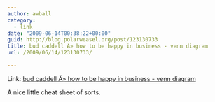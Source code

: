 ```yaml
---
author: awball
category:
  - link
date: "2009-06-14T00:38:22+00:00"
guid: http://blog.polarweasel.org/post/123130733
title: bud caddell Â» how to be happy in business - venn diagram
url: /2009/06/14/123130733/

---
```

Link: [bud caddell Â» how to be happy in business - venn diagram](http://whatconsumesme.com/2009/what-im-writing/how-to-be-happy-in-business-venn-diagram/)

A nice little cheat sheet of sorts.
